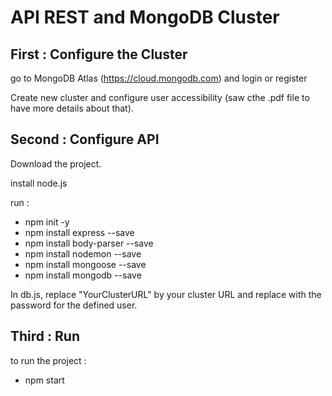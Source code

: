 # API REST and MongoDB Cluster

## First : Configure the Cluster

go to MongoDB Atlas (https://cloud.mongodb.com) and login or register

Create new cluster and configure user accessibility (saw cthe .pdf file to have more details about that).

## Second : Configure API

Download the project.

install node.js

run : 

- npm init -y
- npm install express --save
- npm install body-parser --save
- npm install nodemon --save
- npm install mongoose --save
- npm install mongodb --save

In db.js, replace "YourClusterURL" by your cluster URL and replace <password> with the password for the defined user.

## Third : Run 

to run the project : 

- npm start
